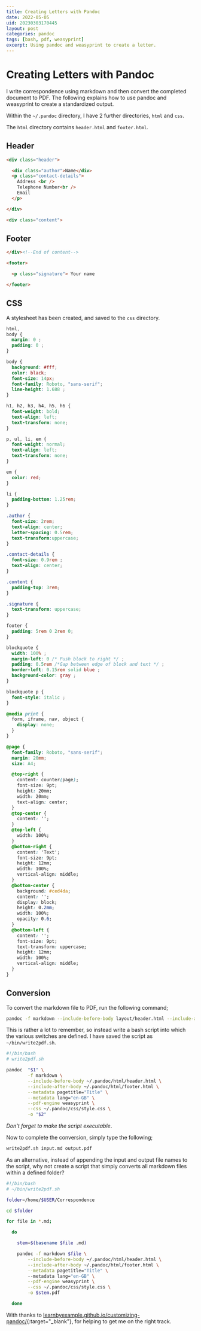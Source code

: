 ```yaml
---
title: Creating Letters with Pandoc
date: 2022-05-05
uid: 20230303170445
layout: post
categories: pandoc
tags: [bash, pdf, weasyprint]
excerpt: Using pandoc and weasyprint to create a letter.
---
```


# Creating Letters with Pandoc

I write correspondence using markdown and then convert the completed document to PDF. The following explains how to use pandoc and weasyprint to create a standardized output. 

Within the `~/.pandoc` directory, I have 2 further directories, `html` and `css`.

The `html` directory contains `header.html` and `footer.html`.

## Header

```html
<div class="header">

  <div class="author">Name</div>
  <p class="contact-details">
    Address <br />
    Telephone Number<br />
    Email
  </p>

</div>

<div class="content">
```

## Footer

```html
</div><!--End of content-->

<footer>

  <p class="signature"> Your name

</footer>
```

## CSS

A stylesheet has been created, and saved to the `css` directory.

```css
html,
body {
  margin: 0 ;
  padding: 0 ;
}

body {
  background: #fff;
  color: black;
  font-size: 14px;
  font-family: Roboto, "sans-serif";
  line-height: 1.688 ;
}

h1, h2, h3, h4, h5, h6 {
  font-weight: bold;
  text-align: left;
  text-transform: none;
}

p, ul, li, em {
  font-weight: normal;
  text-align: left;
  text-transform: none;
}

em {
  color: red;
}

li {
  padding-bottom: 1.25rem;
}

.author {
  font-size: 2rem;
  text-align: center;
  letter-spacing: 0.5rem;
  text-transform:uppercase;
}

.contact-details {
  font-size: 0.9rem ;
  text-align: center;
}

.content {
  padding-top: 3rem;
}

.signature {
  text-transform: uppercase;
}

footer {
  padding: 5rem 0 2rem 0;
}

blockquote {
  width: 100% ;
  margin-left: 0 /* Push block to right */ ;
  padding: 0.5rem /*Gap between edge of block and text */ ;
  border-left: 0.15rem solid blue ;
  background-color: gray ;
}

blockquote p {
  font-style: italic ;
}

@media print {
  form, iframe, nav, object {
    display: none;
  }
}

@page {
  font-family: Roboto, "sans-serif";
  margin: 20mm;
  size: A4;

  @top-right {
    content: counter(page);
    font-size: 9pt;
    height: 20mm;
    width: 20mm;
    text-align: center;
  }
  @top-center {
    content: '';
  }
  @top-left {
    width: 100%;
  }
  @bottom-right {
    content: 'Text';
    font-size: 9pt;
    height: 12mm;
    width: 100%;
    vertical-align: middle;
  }
  @bottom-center {
    background: #ced4da;
    content: '';
    display: block;
    height: 0.2mm;
    width: 100%;
    opacity: 0.6;
  }
  @bottom-left {
    content: '';
    font-size: 9pt;
    text-transform: uppercase;
    height: 12mm;
    width: 100%;
    vertical-align: middle;
  }
}
```

## Conversion

To convert the markdown file to PDF, run the following command;

```bash
pandoc -f markdown --include-before-body layout/header.html --include-after-body layout/footer.html --metadata pagetitle="Title" --metadata lang="en-GB" --pdf-engine weasyprint --css style/style.css input.md output.pdf
```

This is rather a lot to remember, so instead write a bash script into which the various switches are defined. I have saved the script as `~/bin/write2pdf.sh`.

```bash
#!/bin/bash
# write2pdf.sh

pandoc  "$1" \
        -f markdown \
        --include-before-body ~/.pandoc/html/header.html \
        --include-after-body ~/.pandoc/html/footer.html \
        --metadata pagetitle="Title" \
        --metadata lang="en-GB" \
        --pdf-engine weasyprint \
        --css ~/.pandoc/css/style.css \
        -o "$2"
```

*Don't forget to make the script executable*.

Now to complete the conversion, simply type the following;

```bash
write2pdf.sh input.md output.pdf
```

As an alternative, instead of appending the input and output file names to the script, why not create a script that simply converts all markdown files within a defined folder?

```bash
#!/bin/bash
# ~/bin/write2pdf.sh

folder=/home/$USER/Correspondence

cd $folder

for file in *.md;

  do

    stem=$(basename $file .md)

    pandoc -f markdown $file \
	    --include-before-body ~/.pandoc/html/header.html \
	    --include-after-body ~/.pandoc/html/footer.html \
	    --metadata pagetitle="Title" \ 
	    --metadata lang="en-GB" \
	    --pdf-engine weasyprint \
	    --css ~/.pandoc/css/style.css \
	    -o $stem.pdf

  done

```

With thanks to [learnbyexample.github.io/customizing-pandoc/](https://learnbyexample.github.io/customizing-pandoc/){:target="_blank"}, for helping to get me on the right track.
